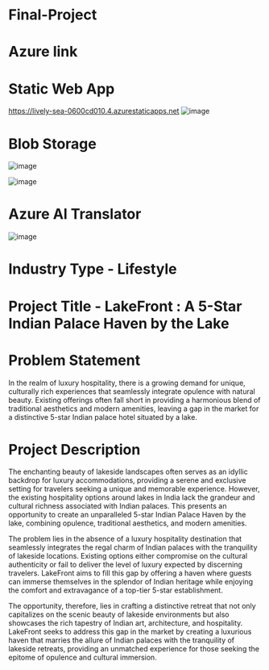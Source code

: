 # Final-Project
# Azure link
 # Static Web App
https://lively-sea-0600cd010.4.azurestaticapps.net
![image](https://github.com/Soham19876/Final_Project/assets/132484389/8d7992fd-3d81-462d-b25b-52805410ebf8)

# Blob Storage
![image](https://github.com/Soham19876/Final_Project/assets/132484389/a82a80a8-3b15-4f89-9a3c-30a1b2dc1244)

![image](https://github.com/Soham19876/Final_Project/assets/132484389/09dd2c26-7d85-496d-938e-ba740de22afb)
# Azure AI Translator
![image](https://github.com/Soham19876/Final_Project/assets/132484389/3a87ad09-384e-4304-876b-f6d1f49f77bb)

# Industry Type - Lifestyle
# Project Title - LakeFront : A 5-Star Indian Palace Haven by the Lake
# Problem Statement 
In the realm of luxury hospitality, there is a growing demand for unique, culturally rich experiences that seamlessly integrate opulence with natural beauty. Existing offerings often fall short in providing a harmonious blend of traditional aesthetics and modern amenities, leaving a gap in the market for a distinctive 5-star Indian palace hotel situated by a lake.
# Project Description
The enchanting beauty of lakeside landscapes often serves as an idyllic backdrop for luxury accommodations, providing a serene and exclusive setting for travelers seeking a unique and memorable experience. However, the existing hospitality options around lakes in India lack the grandeur and cultural richness associated with Indian palaces. This presents an opportunity to create an unparalleled 5-star Indian Palace Haven by the lake, combining opulence, traditional aesthetics, and modern amenities.

The problem lies in the absence of a luxury hospitality destination that seamlessly integrates the regal charm of Indian palaces with the tranquility of lakeside locations. Existing options either compromise on the cultural authenticity or fail to deliver the level of luxury expected by discerning travelers. LakeFront aims to fill this gap by offering a haven where guests can immerse themselves in the splendor of Indian heritage while enjoying the comfort and extravagance of a top-tier 5-star establishment.

The opportunity, therefore, lies in crafting a distinctive retreat that not only capitalizes on the scenic beauty of lakeside environments but also showcases the rich tapestry of Indian art, architecture, and hospitality. LakeFront seeks to address this gap in the market by creating a luxurious haven that marries the allure of Indian palaces with the tranquility of lakeside retreats, providing an unmatched experience for those seeking the epitome of opulence and cultural immersion.
